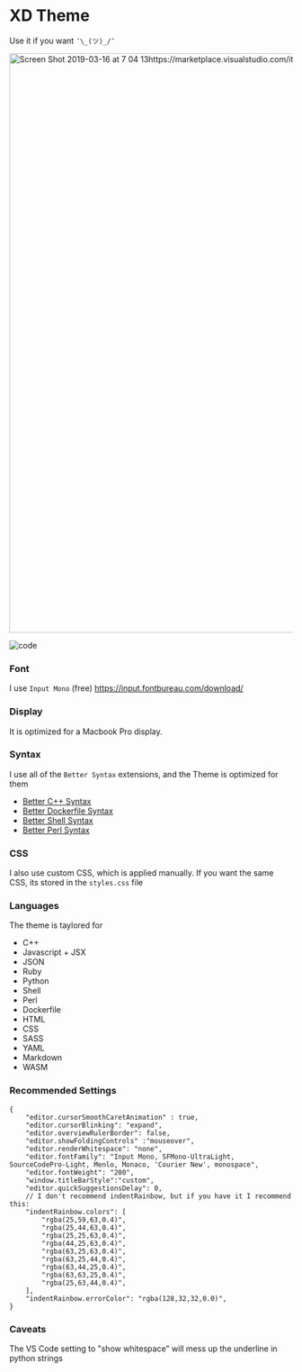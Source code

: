 # XD Theme

Use it if you want `¯\_(ツ)_/¯`

<img width="1029" alt="Screen Shot 2019-03-16 at 7 04 13https://marketplace.visualstudio.com/items?itemName=jeff-hykin.better-perl-syntax PM" src="https://user-images.githubusercontent.com/17692058/54483273-83dc9180-481e-11e9-99e5-9c8a81a724d3.png">

![code](https://user-images.githubusercontent.com/17692058/59829511-3da63b00-9303-11e9-8cb5-f99c29abb81f.png)

### Font
I use `Input Mono` (free)
https://input.fontbureau.com/download/

### Display
It is optimized for a Macbook Pro display.

### Syntax
I use all of the `Better Syntax` extensions, and the Theme is optimized for them
- [Better C++ Syntax](https://marketplace.visualstudio.com/items?itemName=jeff-hykin.better-cpp-syntax)
- [Better Dockerfile Syntax](https://marketplace.visualstudio.com/items?itemName=jeff-hykin.better-dockerfile-syntax)
- [Better Shell Syntax](https://marketplace.visualstudio.com/items?itemName=jeff-hykin.better-shellscript-syntax)
- [Better Perl Syntax](https://marketplace.visualstudio.com/items?itemName=jeff-hykin.better-perl-syntax)

### CSS
I also use custom CSS, which is applied manually. If you want the same CSS, its stored in the `styles.css` file

### Languages
The theme is taylored for
- C++
- Javascript + JSX
- JSON
- Ruby
- Python
- Shell
- Perl
- Dockerfile
- HTML
- CSS
- SASS
- YAML
- Markdown
- WASM

### Recommended Settings
```jsonc
{
    "editor.cursorSmoothCaretAnimation" : true,
    "editor.cursorBlinking": "expand",
    "editor.overviewRulerBorder": false,
    "editor.showFoldingControls" :"mouseover",
    "editor.renderWhitespace": "none",
    "editor.fontFamily": "Input Mono, SFMono-UltraLight, SourceCodePro-Light, Menlo, Monaco, 'Courier New', monospace",
    "editor.fontWeight": "200",
    "window.titleBarStyle":"custom",
    "editor.quickSuggestionsDelay": 0,
    // I don't recommend indentRainbow, but if you have it I recommend this:
    "indentRainbow.colors": [
        "rgba(25,59,63,0.4)",
        "rgba(25,44,63,0.4)",
        "rgba(25,25,63,0.4)",
        "rgba(44,25,63,0.4)",
        "rgba(63,25,63,0.4)",
        "rgba(63,25,44,0.4)",
        "rgba(63,44,25,0.4)",
        "rgba(63,63,25,0.4)",
        "rgba(25,63,44,0.4)",
    ],
    "indentRainbow.errorColor": "rgba(128,32,32,0.0)",
}
```

### Caveats
The VS Code setting to "show whitespace" will mess up the underline in python strings